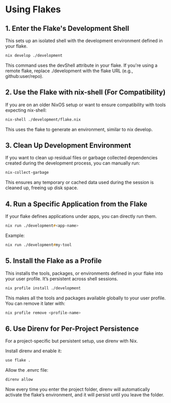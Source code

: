 # Using Flakes

## 1. Enter the Flake's Development Shell

This sets up an isolated shell with the development environment defined in your flake.

```zsh
nix develop ./development
```

This command uses the devShell attribute in your flake.
If you're using a remote flake, replace ./development with the flake URL (e.g., github:user/repo).

## 2. Use the Flake with nix-shell (For Compatibility)

If you are on an older NixOS setup or want to ensure compatibility with tools expecting nix-shell:

```zsh
nix-shell ./development/flake.nix
```

This uses the flake to generate an environment, similar to nix develop.

## 3. Clean Up Development Environment

If you want to clean up residual files or garbage collected dependencies created during the development process, you can manually run:

```zsh
nix-collect-garbage
```

This ensures any temporary or cached data used during the session is cleaned up, freeing up disk space.

## 4. Run a Specific Application from the Flake

If your flake defines applications under apps, you can directly run them.

```zsh
nix run ./development#<app-name>
```

Example:

```zsh
nix run ./development#my-tool
```

## 5. Install the Flake as a Profile

This installs the tools, packages, or environments defined in your flake into your user profile. It’s persistent across shell sessions.

```zsh
nix profile install ./development
```

This makes all the tools and packages available globally to your user profile.
You can remove it later with:

```zsh
nix profile remove <profile-name>
```

## 6. Use Direnv for Per-Project Persistence

For a project-specific but persistent setup, use direnv with Nix.

Install direnv and enable it:

```zsh
use flake .
```

Allow the .envrc file:

```zsh
direnv allow
```

Now every time you enter the project folder, direnv will automatically activate the flake’s environment, and it will persist until you leave the folder.
